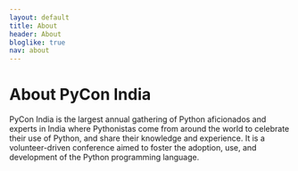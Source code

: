 ```yaml
---
layout: default
title: About
header: About 
bloglike: true
nav: about
---
```


# About PyCon India

PyCon India is the largest annual gathering of Python aficionados and experts in India where Pythonistas come from around the world to celebrate their use of Python, and share their knowledge and experience. It is a volunteer-driven conference aimed to foster the adoption, use, and development of the Python programming language.
